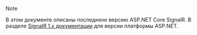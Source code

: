 > [!NOTE]
> В этом документе описаны последнюю версию ASP.NET Core SignalR. В разделе [SignalR 1.x документации](/aspnet/signalr/) для версии платформы ASP.NET.